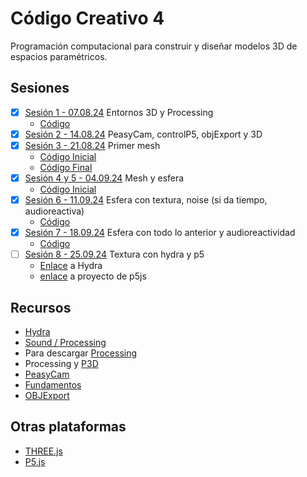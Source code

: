 # Código Creativo 4

Programación computacional para construir y diseñar modelos 3D de espacios paramétricos.

## Sesiones

- [x] [Sesión 1 - 07.08.24](./sesiones/s01.md) Entornos 3D y Processing 
    - [Código](https://gist.github.com/EmilioOcelotl/65ccdd8617f94157c3e804cb0566f599) 
- [x] [Sesión 2 - 14.08.24](./sesiones/s02.md) PeasyCam, controlP5, objExport y 3D 
- [x] [Sesión 3 - 21.08.24](./sesiones/s03.md) Primer mesh 
    - [Código Inicial](https://gist.github.com/EmilioOcelotl/792802292be2d412902f9b514fbf47b9) 
    - [Código Final](https://gist.github.com/EmilioOcelotl/35218f701f72b6060a3dd8d44cca56c4)
- [x] [Sesión 4 y 5 - 04.09.24](./sesiones/s04/s04.md) Mesh y esfera 
    - [Código Inicial](https://gist.github.com/EmilioOcelotl/2d4b7ab46a03388d9c52a4543a825107)
- [x] [Sesión 6 - 11.09.24](./sesiones/s05/s05.md) Esfera con textura, noise (si da tiempo, audioreactiva)
    - [Código](https://gist.github.com/EmilioOcelotl/eca01feb28e3120730f482b2b13d876e)
- [x] [Sesión 7 - 18.09.24](./sesiones/s07/s07.md)  Esfera con todo lo anterior y audioreactividad 
    - [Código](./sesiones/s07/esferaAudioreactiva.pde)
- [ ] [Sesión 8 - 25.09.24](./sesiones/s08/s08.md) Textura con hydra y p5 
    - [Enlace](https://hydra.ojack.xyz/) a Hydra
    - [enlace](https://editor.p5js.org/emilioocelotl/sketches/JhoYDrQLJ) a proyecto de p5js

## Recursos

- [Hydra](https://hydra.ojack.xyz/)
- [Sound / Processing](https://processing.org/tutorials/sound/)
- Para descargar [Processing](https://processing.org/download)
- Processing y [P3D](https://processing.org/tutorials/p3d)
- [PeasyCam](https://mrfeinberg.com/peasycam/)
- [Fundamentos](https://threejs.org/manual/#en/fundamentals)
- [OBJExport](https://n-e-r-v-o-u-s.com/tools/obj/)

## Otras plataformas

- [THREE.js](https://threejs.org/)
- [P5.js](https://p5js.org/)